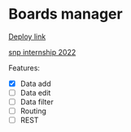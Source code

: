 #  Boards manager

[Deploy link](https://boards-eight.vercel.app/)

[snp internship 2022](https://snp.agency/en)

Features: 
  - [x] Data add
  - [ ] Data edit
  - [ ] Data filter
  - [ ] Routing
  - [ ] REST
